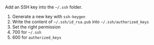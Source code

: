 Add an SSH key into the `~/.ssh` folder.

1. Generate a new key with `ssh-keygen`
2. Write the content of `~/.ssh/id_rsa.pub` into `~/.ssh/authorized_keys`
3. Set the right permission
4. 700 for `~/.ssh`
5. 600 for `authorized_keys`